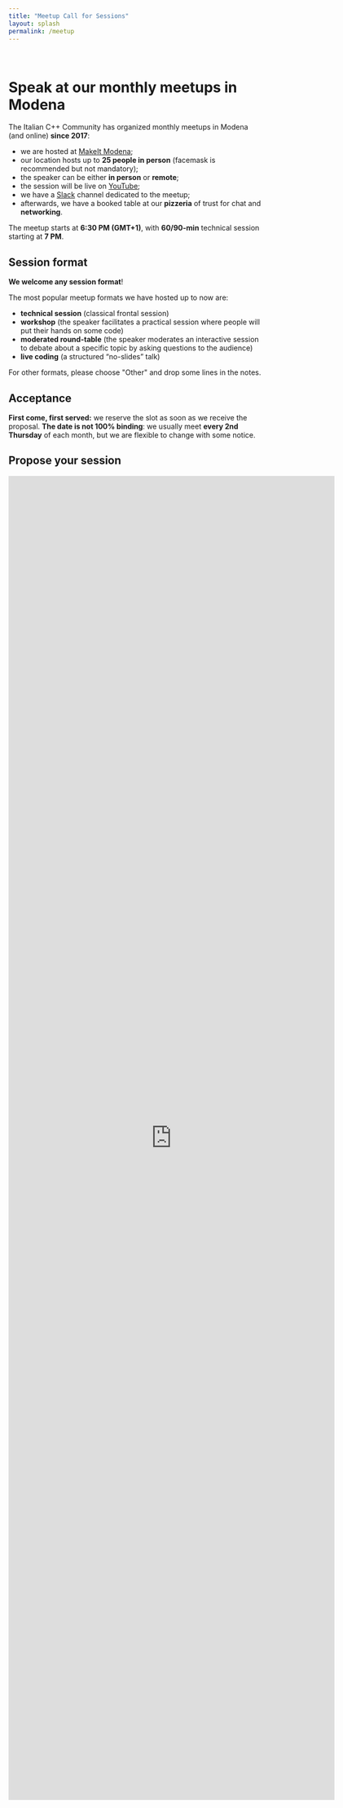 ```yaml
---
title: "Meetup Call for Sessions"
layout: splash
permalink: /meetup
---
```


<br/>

# Speak at our monthly meetups in Modena

The Italian C++ Community has organized monthly meetups in Modena (and online) **since 2017**:

- we are hosted at [MakeIt Modena](https://www.google.com/maps/place/Palestra+Digitale+MakeitModena/@44.6594541,10.8945142,15z/data=!4m2!3m1!1s0x0:0x9604568cf54b2b99?sa=X&ved=2ahUKEwiO1s_vwdvzAhXD_rsIHQL9DoIQ_BJ6BAhoEAU);
- our location hosts up to **25 people in person** (facemask is recommended but not mandatory);
- the speaker can be either **in person** or **remote**;
- the session will be live on [YouTube](https://www.youtube.com/channel/UCNge3iECU0XKjshac_hdejw);
- we have a [Slack](https://italiancpp.org/slack) channel dedicated to the meetup;
- afterwards, we have a booked table at our **pizzeria** of trust for chat and **networking**.

The meetup starts at **6:30 PM (GMT+1)**, with **60/90-min** technical session starting at **7 PM**.

## Session format

**We welcome any session format**!

The most popular meetup formats we have hosted up to now are:
- **technical session** (classical frontal session)
- **workshop** (the speaker facilitates a practical session where people will put their hands on some code)
-  **moderated round-table** (the speaker moderates an interactive session to debate about a specific topic by asking questions to the audience)
- **live coding** (a structured “no-slides” talk)

For other formats, please choose "Other" and drop some lines in the notes.

## Acceptance

**First come, first served:** we reserve the slot as soon as we receive the proposal. **The date is not 100% binding**: we usually meet **every 2nd Thursday** of each month, but we are flexible to change with some notice.

## Propose your session

<iframe src="https://docs.google.com/forms/d/e/1FAIpQLScCGQ550sr8Ti6v3jw8ftApykB67MgsbCwiP-w9HpcbHsiqhA/viewform?embedded=true" width="640" height="2600" frameborder="0" marginheight="0" marginwidth="0">Caricamento…</iframe>
